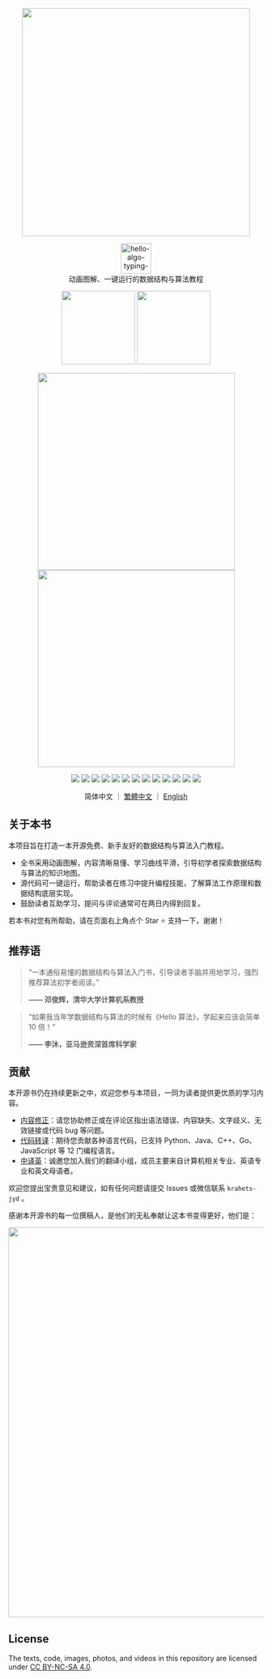 <p align="center">
  <a href="https://www.hello-algo.com/">
    <img src="https://www.hello-algo.com/index.assets/hello_algo_header.png" width="450"></a>
</p>

<p align="center">
  <img style="height: 60px;" src="https://readme-typing-svg.demolab.com?font=Noto+Sans+SC&weight=400&duration=3500&pause=2000&color=21C8B8&center=true&vCenter=true&random=false&width=200&lines=Hello%2C+%E7%AE%97%E6%B3%95+!" alt="hello-algo-typing-svg" />
  </br>
  动画图解、一键运行的数据结构与算法教程
</p>

<p align="center">
  <a href="https://www.hello-algo.com/">
    <img src="https://www.hello-algo.com/index.assets/btn_read_online_dark.svg" width="145"></a>
  <a href="https://github.com/krahets/hello-algo/releases">
    <img src="https://www.hello-algo.com/index.assets/btn_download_pdf_dark.svg" width="145"></a>
</p>

<p align="center">
  <img src="https://www.hello-algo.com/index.assets/animation.gif" width="389">
  <img src="https://www.hello-algo.com/index.assets/running_code.gif" width="389">
</p>

<p align="center">
  <img src="https://img.shields.io/badge/Python-snow?logo=python&logoColor=3776AB">
  <img src="https://img.shields.io/badge/C%2B%2B-snow?logo=c%2B%2B&logoColor=00599C">
  <img src="https://img.shields.io/badge/Java-snow?logo=coffeescript&logoColor=FC4C02">
  <img src="https://img.shields.io/badge/C%23-snow?logo=csharp&logoColor=512BD4">
  <img src="https://img.shields.io/badge/Go-snow?logo=go&logoColor=00ADD8">
  <img src="https://img.shields.io/badge/Swift-snow?logo=swift&logoColor=F05138">
  <img src="https://img.shields.io/badge/JavaScript-snow?logo=javascript&logoColor=E9CE30">
  <img src="https://img.shields.io/badge/TypeScript-snow?logo=typescript&logoColor=3178C6">
  <img src="https://img.shields.io/badge/Dart-snow?logo=dart&logoColor=0175C2">
  <img src="https://img.shields.io/badge/Rust-snow?logo=rust&logoColor=000000">
  <img src="https://img.shields.io/badge/C-snow?logo=c&logoColor=A8B9CC">
  <img src="https://img.shields.io/badge/Kotlin-snow?logo=kotlin&logoColor=7F52FF">
  <img src="https://img.shields.io/badge/Zig-snow?logo=zig&logoColor=F7A41D">
</p>

<p align="center">
  简体中文
  ｜
  <a href="https://github.com/krahets/hello-algo/blob/main/zh-hant/README.md">繁體中文</a>
  ｜
  <a href="https://github.com/krahets/hello-algo/blob/main/en/README.md">English</a>
</p>

## 关于本书

本项目旨在打造一本开源免费、新手友好的数据结构与算法入门教程。

- 全书采用动画图解，内容清晰易懂、学习曲线平滑，引导初学者探索数据结构与算法的知识地图。
- 源代码可一键运行，帮助读者在练习中提升编程技能，了解算法工作原理和数据结构底层实现。
- 鼓励读者互助学习，提问与评论通常可在两日内得到回复。

若本书对您有所帮助，请在页面右上角点个 Star :star: 支持一下，谢谢！

## 推荐语

> “一本通俗易懂的数据结构与算法入门书，引导读者手脑并用地学习，强烈推荐算法初学者阅读。”
>
> **—— 邓俊辉，清华大学计算机系教授**

> “如果我当年学数据结构与算法的时候有《Hello 算法》，学起来应该会简单 10 倍！”
>
> **—— 李沐，亚马逊资深首席科学家**

## 贡献

本开源书仍在持续更新之中，欢迎您参与本项目，一同为读者提供更优质的学习内容。

- [内容修正](https://www.hello-algo.com/chapter_appendix/contribution/)：请您协助修正或在评论区指出语法错误、内容缺失、文字歧义、无效链接或代码 bug 等问题。
- [代码转译](https://github.com/krahets/hello-algo/issues/15)：期待您贡献各种语言代码，已支持 Python、Java、C++、Go、JavaScript 等 12 门编程语言。
- [中译英](https://github.com/krahets/hello-algo/issues/914)：诚邀您加入我们的翻译小组，成员主要来自计算机相关专业、英语专业和英文母语者。

欢迎您提出宝贵意见和建议，如有任何问题请提交 Issues 或微信联系 `krahets-jyd` 。

感谢本开源书的每一位撰稿人，是他们的无私奉献让这本书变得更好，他们是：

<p align="left">
    <a href="https://github.com/krahets/hello-algo/graphs/contributors">
        <img width="770" src="https://contrib.rocks/image?repo=krahets/hello-algo&max=300&columns=16" />
    </a>
</p>

## License

The texts, code, images, photos, and videos in this repository are licensed under [CC BY-NC-SA 4.0](https://creativecommons.org/licenses/by-nc-sa/4.0/).
